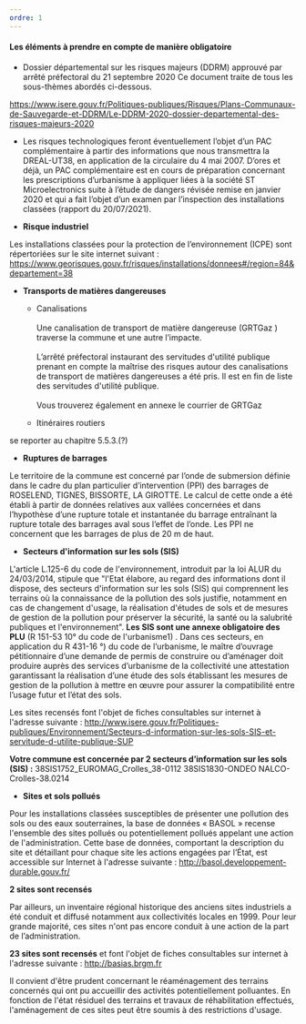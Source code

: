 ```yaml
---
ordre: 1
---
```


#### Les éléments à prendre en compte de manière obligatoire

- Dossier départemental sur les risques majeurs (DDRM) approuvé par arrêté préfectoral du 21 septembre 2020 Ce document traite de tous les sous-thèmes abordés ci-dessous.

https://www.isere.gouv.fr/Politiques-publiques/Risques/Plans-Communaux-de-Sauvegarde-et-DDRM/Le-DDRM-2020-dossier-departemental-des-risques-majeurs-2020

- Les risques technologiques feront éventuellement l’objet d’un PAC complémentaire à partir des informations que nous transmettra la DREAL-UT38, en application de la circulaire du 4 mai 2007. D’ores et déjà, un PAC complémentaire est en cours de préparation concernant les prescriptions d’urbanisme à appliquer liées à la société ST Microelectronics suite à l’étude de dangers révisée remise en janvier 2020 et qui a fait l’objet d’un examen par l’inspection des installations classées (rapport du 20/07/2021). 

- **Risque industriel**

Les installations classées pour la protection de l’environnement (ICPE) sont répertoriées sur le site internet suivant :
https://www.georisques.gouv.fr/risques/installations/donnees#/region=84&departement=38

- **Transports de matières dangereuses**

  - Canalisations\
  \
  Une canalisation de transport de matière dangereuse (GRTGaz ) traverse la commune et une autre l’impacte.\
  \
  L’arrêté préfectoral instaurant des servitudes d'utilité publique prenant en compte la maîtrise des risques autour des canalisations de transport de matières dangereuses a été pris. Il est en fin de liste des servitudes d'utilité publique.\
  \
  Vous trouverez également en annexe le courrier de GRTGaz

  - Itinéraires routiers
  
se reporter au chapitre 5.5.3.(?)

- **Ruptures de barrages**

Le territoire de la commune est concerné par l’onde de submersion définie dans le cadre du plan particulier d’intervention (PPI) des barrages de ROSELEND, TIGNES, BISSORTE, LA GIROTTE. Le calcul de cette onde a été établi à partir de données relatives aux vallées concernées et dans l’hypothèse d’une rupture totale et instantanée du barrage entraînant la rupture totale des barrages aval sous l’effet de l’onde. Les PPI ne concernent que les barrages de plus de 20 m de haut.

- **Secteurs d'information sur les sols (SIS)**

L'article L.125-6 du code de l'environnement, introduit par la loi ALUR du 24/03/2014, stipule que "l'Etat élabore, au regard des informations dont il dispose, des secteurs d'information sur les sols (SIS) qui comprennent les terrains où la connaissance de la pollution des sols justifie, notamment en cas de changement d'usage, la réalisation d'études de sols et de mesures de gestion de la pollution pour préserver la sécurité, la santé ou la salubrité publiques et l'environnement". 
**Les SIS sont une annexe obligatoire des PLU** (R 151-53 10° du code de l'urbanisme1) . 
Dans ces secteurs, en application du R 431-16 °) du code de l’urbanisme, le maître d’ouvrage pétitionnaire d’une demande de permis de construire ou d’aménager doit produire auprès des services d’urbanisme de la collectivité une attestation garantissant la réalisation d’une étude des sols établissant les mesures de gestion de la pollution à mettre en œuvre pour assurer la compatibilité entre l’usage futur et l’état des sols. 

Les  sites  recensés font l'objet de fiches consultables sur internet à l'adresse suivante : 
http://www.isere.gouv.fr/Politiques-publiques/Environnement/Secteurs-d-information-sur-les-sols-SIS-et-servitude-d-utilite-publique-SUP

**Votre commune est concernée par 2  secteurs d’information sur les sols (SIS) :**
38SIS1752_EUROMAG_Crolles_38-0112 
38SIS1830-ONDEO NALCO-Crolles-38.0214 

- **Sites et sols pollués**

Pour les installations classées susceptibles de présenter une pollution des sols ou des eaux souterraines, la base de données « BASOL » recense l'ensemble des sites pollués ou potentiellement pollués appelant une action de l'administration.
Cette base de données, comportant la description du site et détaillant pour chaque site les actions engagées par l’État, est accessible sur Internet à l'adresse suivante :
http://basol.developpement-durable.gouv.fr/

**2  sites sont recensés**

Par ailleurs, un inventaire régional historique des anciens sites industriels a été conduit et diffusé notamment aux collectivités locales en 1999. Pour leur grande majorité, ces sites n'ont pas encore conduit à une action de la part de l’administration. 

**23  sites sont recensés** et font l'objet de fiches consultables sur internet à l'adresse suivante :
http://basias.brgm.fr

Il convient d'être prudent concernant le réaménagement des terrains concernés qui ont pu accueillir des activités potentiellement polluantes. En fonction de l'état résiduel des terrains et travaux de réhabilitation effectués, l'aménagement de ces sites peut être soumis à des restrictions d'usage.
